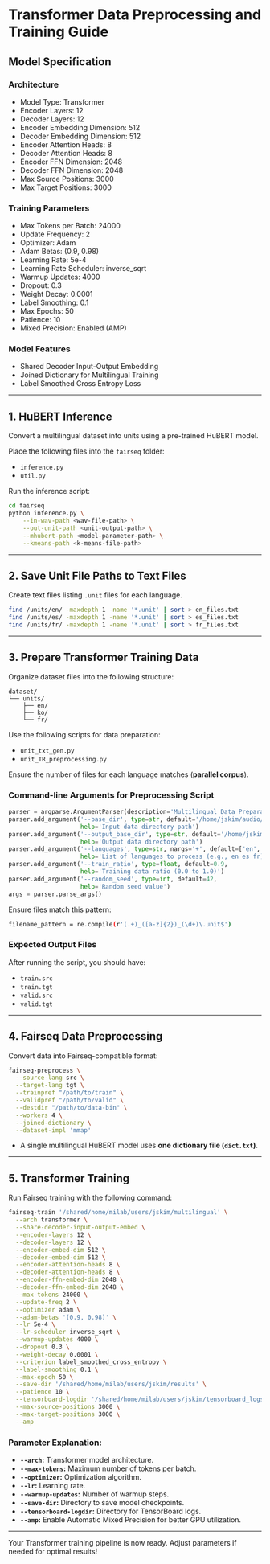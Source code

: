 # Transformer Data Preprocessing and Training Guide

## **Model Specification**

### Architecture
- Model Type: Transformer
- Encoder Layers: 12
- Decoder Layers: 12
- Encoder Embedding Dimension: 512
- Decoder Embedding Dimension: 512
- Encoder Attention Heads: 8
- Decoder Attention Heads: 8
- Encoder FFN Dimension: 2048
- Decoder FFN Dimension: 2048
- Max Source Positions: 3000
- Max Target Positions: 3000

### Training Parameters
- Max Tokens per Batch: 24000
- Update Frequency: 2
- Optimizer: Adam
- Adam Betas: (0.9, 0.98)
- Learning Rate: 5e-4
- Learning Rate Scheduler: inverse_sqrt
- Warmup Updates: 4000
- Dropout: 0.3
- Weight Decay: 0.0001
- Label Smoothing: 0.1
- Max Epochs: 50
- Patience: 10
- Mixed Precision: Enabled (AMP)

### Model Features
- Shared Decoder Input-Output Embedding
- Joined Dictionary for Multilingual Training
- Label Smoothed Cross Entropy Loss

---

## **1. HuBERT Inference**

Convert a multilingual dataset into units using a pre-trained HuBERT model.

Place the following files into the `fairseq` folder:
- `inference.py`
- `util.py`

Run the inference script:

```bash
cd fairseq
python inference.py \
    --in-wav-path <wav-file-path> \
    --out-unit-path <unit-output-path> \
    --mhubert-path <model-parameter-path> \
    --kmeans-path <k-means-file-path>
```

---

## **2. Save Unit File Paths to Text Files**

Create text files listing `.unit` files for each language.

```bash
find /units/en/ -maxdepth 1 -name '*.unit' | sort > en_files.txt
find /units/es/ -maxdepth 1 -name '*.unit' | sort > es_files.txt
find /units/fr/ -maxdepth 1 -name '*.unit' | sort > fr_files.txt
```

---

## **3. Prepare Transformer Training Data**

Organize dataset files into the following structure:

```
dataset/
└── units/
    ├── en/
    ├── ko/
    └── fr/
```

Use the following scripts for data preparation:
- `unit_txt_gen.py`
- `unit_TR_preprocessing.py`

Ensure the number of files for each language matches (**parallel corpus**).

### **Command-line Arguments for Preprocessing Script**

```python
parser = argparse.ArgumentParser(description='Multilingual Data Preparation Script')
parser.add_argument('--base_dir', type=str, default='/home/jskim/audio/dataset/units',
                    help='Input data directory path')
parser.add_argument('--output_base_dir', type=str, default='/home/jskim/audio/dataset/units',
                    help='Output data directory path')
parser.add_argument('--languages', type=str, nargs='+', default=['en', 'es', 'fr'],
                    help='List of languages to process (e.g., en es fr)')
parser.add_argument('--train_ratio', type=float, default=0.9,
                    help='Training data ratio (0.0 to 1.0)')
parser.add_argument('--random_seed', type=int, default=42,
                    help='Random seed value')
args = parser.parse_args()
```

Ensure files match this pattern:

```bash
filename_pattern = re.compile(r'(.+)_([a-z]{2})_(\d+)\.unit$')
```

### **Expected Output Files**
After running the script, you should have:
- `train.src`
- `train.tgt`
- `valid.src`
- `valid.tgt`

---

## **4. Fairseq Data Preprocessing**

Convert data into Fairseq-compatible format:

```bash
fairseq-preprocess \
  --source-lang src \
  --target-lang tgt \
  --trainpref "/path/to/train" \
  --validpref "/path/to/valid" \
  --destdir "/path/to/data-bin" \
  --workers 4 \
  --joined-dictionary \
  --dataset-impl 'mmap'
```

- A single multilingual HuBERT model uses **one dictionary file (`dict.txt`)**.

---

## **5. Transformer Training**

Run Fairseq training with the following command:

```bash
fairseq-train '/shared/home/milab/users/jskim/multilingual' \
  --arch transformer \
  --share-decoder-input-output-embed \
  --encoder-layers 12 \
  --decoder-layers 12 \
  --encoder-embed-dim 512 \
  --decoder-embed-dim 512 \
  --encoder-attention-heads 8 \
  --decoder-attention-heads 8 \
  --encoder-ffn-embed-dim 2048 \
  --decoder-ffn-embed-dim 2048 \
  --max-tokens 24000 \
  --update-freq 2 \
  --optimizer adam \
  --adam-betas '(0.9, 0.98)' \
  --lr 5e-4 \
  --lr-scheduler inverse_sqrt \
  --warmup-updates 4000 \
  --dropout 0.3 \
  --weight-decay 0.0001 \
  --criterion label_smoothed_cross_entropy \
  --label-smoothing 0.1 \
  --max-epoch 50 \
  --save-dir '/shared/home/milab/users/jskim/results' \
  --patience 10 \
  --tensorboard-logdir '/shared/home/milab/users/jskim/tensorboard_logs' \
  --max-source-positions 3000 \
  --max-target-positions 3000 \
  --amp
```

### **Parameter Explanation:**
- **`--arch`:** Transformer model architecture.
- **`--max-tokens`:** Maximum number of tokens per batch.
- **`--optimizer`:** Optimization algorithm.
- **`--lr`:** Learning rate.
- **`--warmup-updates`:** Number of warmup steps.
- **`--save-dir`:** Directory to save model checkpoints.
- **`--tensorboard-logdir`:** Directory for TensorBoard logs.
- **`--amp`:** Enable Automatic Mixed Precision for better GPU utilization.

---

Your Transformer training pipeline is now ready. Adjust parameters if needed for optimal results!
